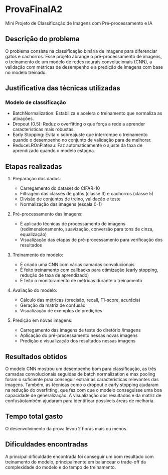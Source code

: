 # ProvaFinalA2
Mini Projeto de Classificação de Imagens com Pré-processamento e IA

## Descrição do problema
O problema consiste na classificação binária de imagens para diferenciar gatos e cachorros. 
Esse projeto abrange o pré-processamento de imagens, o treinamento de um modelo de redes neurais convolucionais (CNN), a validação com métricas de desempenho e a predição de imagens com base no modelo treinado.

## Justificativa das técnicas utilizadas

### Modelo de classificação
- BatchNormalization: Estabiliza e acelera o treinamento que normaliza as ativações.
- Dropout (0.5): Reduz o overfitting o que força a rede a aprender características mais robustas.
- Early Stopping: Evita o sobreajuste que interrompe o treinamento quando o desempenho no conjunto de validação para de melhorar.
- ReduceLROnPlateau: Faz automaticamente o ajuste da taxa de aprendizado quando o modelo estagna.

## Etapas realizadas

1. Preparação dos dados:
   - Carregamento do dataset do CIFAR-10
   - Filtragem das classes de gatos (classe 3) e cachorros (classe 5)
   - Divisão de conjuntos de treino, validação e teste
   - Normalização das imagens (escala 0-1)

2. Pré-processamento das imagens:
   - É aplicado técnicas de processamento de imagens (redimensionamento, suavização, conversão para tons de cinza, equalização)
   - Visualização das etapas de pré-processamento para verificação dos resultados

3. Treinamento do modelo:
   - É criado uma CNN com várias camadas convolucionais
   - É feito treinamento com callbacks para otimização (early stopping, redução de taxa de aprendizado)
   - É feito o monitoramento de métricas durante o treinamento

4. Avaliação do modelo:
   - Cálculo das métricas (precisão, recall, F1-score, acurácia)
   - Geração da matriz de confusão
   - Visualização de exemplos de predições

5. Predição em novas imagens:
   - Carregamento das imagens de teste do diretório /imagens
   - Aplicação do pré-processamento nessas novas imagens
   - Predição e visualização dos resultados nessas imagens

## Resultados obtidos
O modelo CNN mostrou um desempenho bom para classificação, as três camadas convolucionais seguidas de batch normalization e max pooling foram o suficiente praa conseguir extrair as características relevantes das imagens.
Também, as técnicas como o dropout e early stopping ajudaram na redução do overfitting, que fez com que o modelo conseguisse uma boa capacidade de generalização. 
A visualização dos resultados e da matriz de confusãotambém ajudaram para identificar possíveis áreas de melhoria.

## Tempo total gasto
O desenvolvimento da prova levou 2 horas mais ou menos.

## Dificuldades encontradas
A principal dificuldade encontrada foi conseguir um bom resultado com treinamento do modelo, principalmente em balancear o trade-off da complexidade do modelo e do tempo de treinamento.